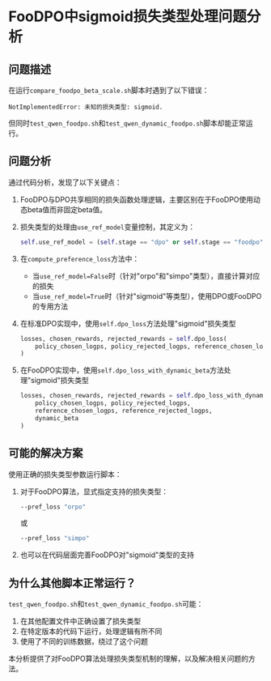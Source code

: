 # FooDPO中sigmoid损失类型处理问题分析

## 问题描述

在运行`compare_foodpo_beta_scale.sh`脚本时遇到了以下错误：

```
NotImplementedError: 未知的损失类型: sigmoid.
```

但同时`test_qwen_foodpo.sh`和`test_qwen_dynamic_foodpo.sh`脚本却能正常运行。

## 问题分析

通过代码分析，发现了以下关键点：

1. FooDPO与DPO共享相同的损失函数处理逻辑，主要区别在于FooDPO使用动态beta值而非固定beta值。

2. 损失类型的处理由`use_ref_model`变量控制，其定义为：
   ```python
   self.use_ref_model = (self.stage == "dpo" or self.stage == "foodpo") and self.pref_loss not in ["orpo", "simpo"]
   ```

3. 在`compute_preference_loss`方法中：
   - 当`use_ref_model=False`时（针对"orpo"和"simpo"类型），直接计算对应的损失
   - 当`use_ref_model=True`时（针对"sigmoid"等类型），使用DPO或FooDPO的专用方法

4. 在标准DPO实现中，使用`self.dpo_loss`方法处理"sigmoid"损失类型
   ```python
   losses, chosen_rewards, rejected_rewards = self.dpo_loss(
       policy_chosen_logps, policy_rejected_logps, reference_chosen_logps, reference_rejected_logps
   )
   ```

5. 在FooDPO实现中，使用`self.dpo_loss_with_dynamic_beta`方法处理"sigmoid"损失类型
   ```python
   losses, chosen_rewards, rejected_rewards = self.dpo_loss_with_dynamic_beta(
       policy_chosen_logps, policy_rejected_logps, 
       reference_chosen_logps, reference_rejected_logps,
       dynamic_beta
   )
   ```

## 可能的解决方案

使用正确的损失类型参数运行脚本：

1. 对于FooDPO算法，显式指定支持的损失类型：
   ```bash
   --pref_loss "orpo"
   ```
   或
   ```bash
   --pref_loss "simpo"
   ```

2. 也可以在代码层面完善FooDPO对"sigmoid"类型的支持

## 为什么其他脚本正常运行？

`test_qwen_foodpo.sh`和`test_qwen_dynamic_foodpo.sh`可能：
1. 在其他配置文件中正确设置了损失类型
2. 在特定版本的代码下运行，处理逻辑有所不同
3. 使用了不同的训练数据，绕过了这个问题

本分析提供了对FooDPO算法处理损失类型机制的理解，以及解决相关问题的方法。 